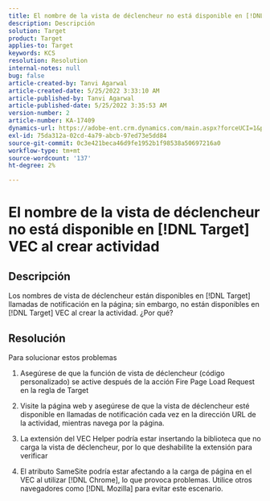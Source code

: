 ```yaml
---
title: El nombre de la vista de déclencheur no está disponible en [!DNL Target] VEC al crear actividad
description: Descripción
solution: Target
product: Target
applies-to: Target
keywords: KCS
resolution: Resolution
internal-notes: null
bug: false
article-created-by: Tanvi Agarwal
article-created-date: 5/25/2022 3:33:10 AM
article-published-by: Tanvi Agarwal
article-published-date: 5/25/2022 3:35:53 AM
version-number: 2
article-number: KA-17409
dynamics-url: https://adobe-ent.crm.dynamics.com/main.aspx?forceUCI=1&pagetype=entityrecord&etn=knowledgearticle&id=d992f462-dbdb-ec11-a7b6-0022480b05aa
exl-id: 75da312a-02cd-4a79-abcb-97ed73e5dd84
source-git-commit: 0c3e421beca46d9fe1952b1f98538a50697216a0
workflow-type: tm+mt
source-wordcount: '137'
ht-degree: 2%

---
```


# El nombre de la vista de déclencheur no está disponible en [!DNL Target] VEC al crear actividad

## Descripción


Los nombres de vista de déclencheur están disponibles en [!DNL Target] llamadas de notificación en la página; sin embargo, no están disponibles en [!DNL Target] VEC al crear la actividad. ¿Por qué?


## Resolución


Para solucionar estos problemas

1. Asegúrese de que la función de vista de déclencheur (código personalizado) se active después de la acción Fire Page Load Request en la regla de Target

2. Visite la página web y asegúrese de que la vista de déclencheur esté disponible en llamadas de notificación cada vez en la dirección URL de la actividad, mientras navega por la página.

3. La extensión del VEC Helper podría estar insertando la biblioteca que no carga la vista de déclencheur, por lo que deshabilite la extensión para verificar

4. El atributo SameSite podría estar afectando a la carga de página en el VEC al utilizar [!DNL Chrome], lo que provoca problemas. Utilice otros navegadores como [!DNL Mozilla] para evitar este escenario.
